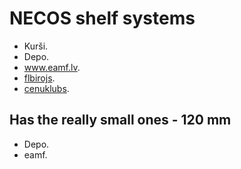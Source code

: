 # NECOS shelf systems

* Kurši.
* Depo.
* www.eamf.lv.
* [flbirojs](http://www.flbirojs.lv/lv/furnitura-mebelem/plauktu-sistemas-necos/necos-detalas-1/kronsteins-laminata-plauktam).
* [cenuklubs](http://cenuklubs.lv/default/necos-statnis-43-balts-104028.html).

## Has the really small ones - 120 mm

* Depo.
* eamf.